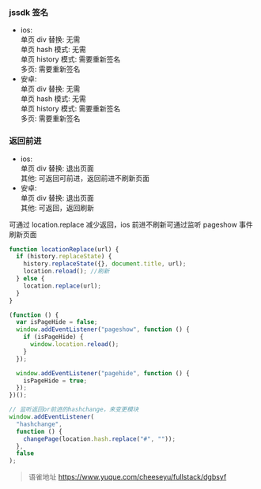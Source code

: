 ### jssdk 签名

- ios:  
  单页 div 替换: 无需  
  单页 hash 模式: 无需  
  单页 history 模式: 需要重新签名  
  多页: 需要重新签名
- 安卓:  
  单页 div 替换: 无需  
  单页 hash 模式: 无需  
  单页 history 模式: 需要重新签名  
  多页: 需要重新签名

### 返回前进

- ios:  
  单页 div 替换: 退出页面  
  其他: 可返回可前进，返回前进不刷新页面
- 安卓:  
  单页 div 替换: 退出页面  
  其他: 可返回，返回刷新

可通过 location.replace 减少返回，ios 前进不刷新可通过监听 pageshow 事件刷新页面

```javascript
function locationReplace(url) {
  if (history.replaceState) {
    history.replaceState({}, document.title, url);
    location.reload(); //刷新
  } else {
    location.replace(url);
  }
}

(function () {
  var isPageHide = false;
  window.addEventListener("pageshow", function () {
    if (isPageHide) {
      window.location.reload();
    }
  });

  window.addEventListener("pagehide", function () {
    isPageHide = true;
  });
})();

// 监听返回or前进的hashchange，来变更模块
window.addEventListener(
  "hashchange",
  function () {
    changePage(location.hash.replace("#", ""));
  },
  false
);
```
  
> 语雀地址 https://www.yuque.com/cheeseyu/fullstack/dgbsyf